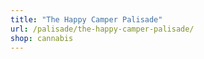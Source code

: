 ```yaml
---
title: "The Happy Camper Palisade"
url: /palisade/the-happy-camper-palisade/
shop: cannabis
---
```

